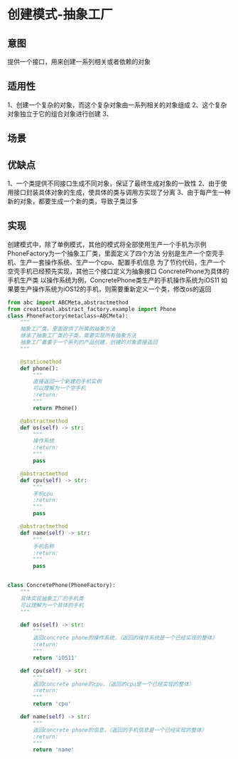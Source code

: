 # 创建模式-抽象工厂
## 意图
提供一个接口，用来创建一系列相关或者依赖的对象
## 适用性
1、创建一个复杂的对象，而这个复杂对象由一系列相关的对象组成
2、这个复杂对象独立于它的组合对象进行创建
3、

## 场景

## 优缺点
1、一个类提供不同接口生成不同对象，保证了最终生成对象的一致性
2、由于使用接口封装具体对象的生成，使具体的类与调用方实现了分离
3、由于每产生一种新的对象，都要生成一个新的类，导致子类过多
## 实现
创建模式中，除了单例模式，其他的模式将全部使用生产一个手机为示例
PhoneFactory为一个抽象工厂类，里面定义了四个方法
分别是生产一个空壳手机、生产一套操作系统、生产一个cpu、配置手机信息
为了节约代码，生产一个空壳手机已经预先实现，其他三个接口定义为抽象接口
ConcretePhone为具体的手机生产类
以操作系统为例，ConcretePhone类生产的手机操作系统为iOS11
如果要生产操作系统为iOS12的手机，则需要重新定义一个类，修改os的返回
```python
from abc import ABCMeta,abstractmethod
from creational.abstract_factory.example import Phone
class PhoneFactory(metaclass=ABCMeta):
    """
    抽象工厂类，里面提供了所需的抽象方法
    继承了抽象工厂类的子类，需要实现所有抽象方法
    抽象工厂着重于一个系列的产品创建，创建的对象直接返回
    """

    @staticmethod
    def phone():
        """
        直接返回一个新建的手机实例
        可以理解为一个空手机
        :return:
        """
        return Phone()

    @abstractmethod
    def os(self) -> str:
        """
        操作系统
        :return:
        """
        pass

    @abstractmethod
    def cpu(self) -> str:
        """
        手机cpu
        :return:
        """
        pass

    @abstractmethod
    def name(self) -> str:
        """
        手机名称
        :return:
        """
        pass


class ConcretePhone(PhoneFactory):
    """
    具体实现抽象工厂的手机类
    可以理解为一个具体的手机
    """

    def os(self) -> str:
        """
        返回concrete phone的操作系统，（返回的操作系统是一个已经实现的整体）
        :return:
        """
        return 'iOS11'

    def cpu(self) -> str:
        """
        返回concrete phone的cpu，（返回的cpu是一个已经实现的整体）
        :return:
        """
        return 'cpu'

    def name(self) -> str:
        """
        返回concrete phone的信息，（返回的手机信息是一个已经实现的整体）
        :return:
        """
        return 'name'

```
